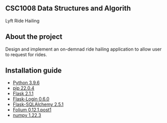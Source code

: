 ## CSC1008 Data Structures and Algorith

Lyft Ride Hailing

## About the project
Design and implement an on-demnad ride hailing application to allow user to request for rides.

## Installation guide

* [Python 3.9.6](https://www.python.org/)
* [pip 22.0.4](https://pypi.org/project/pip/)
* [Flask 2.1.1](https://flask.palletsprojects.com/en/2.1.x/)
* [Flask-Login 0.6.0](https://flask-login.readthedocs.io/en/latest/)
* [Flask-SQLAlchemy 2.5.1](https://flask-sqlalchemy.palletsprojects.com/en/2.x/)
* [Folium 0.12.1.post1](https://python-visualization.github.io/folium/)
* [numpy 1.22.3](https://numpy.org/)